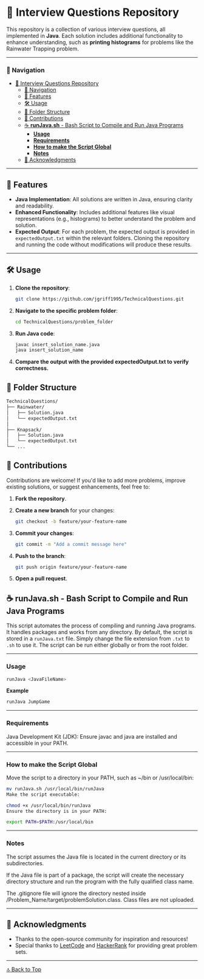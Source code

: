 # 📂 Interview Questions Repository

This repository is a collection of various interview questions, all implemented in **Java**. Each solution includes additional functionality to enhance understanding, such as **printing histograms** for problems like the Rainwater Trapping problem.

---

### 🔗 Navigation
- [📂 Interview Questions Repository](#-interview-questions-repository)
    - [🔗 Navigation](#-navigation)
  - [🚀 Features](#-features)
  - [🛠️ Usage](#️-usage)
  - [📂 Folder Structure](#-folder-structure)
  - [🤝 Contributions](#-contributions)
  - [☕ **runJava.sh** - Bash Script to Compile and Run Java Programs](#-runjavash---bash-script-to-compile-and-run-java-programs)
    - [**Usage**](#usage)
    - [**Requirements**](#requirements)
    - [**How to make the Script Global**](#how-to-make-the-script-global)
    - [**Notes**](#notes)
  - [🙏 Acknowledgments](#-acknowledgments)

---

## 🚀 Features

- **Java Implementation**: All solutions are written in Java, ensuring clarity and readability.
- **Enhanced Functionality**: Includes additional features like visual representations (e.g., histograms) to better understand the problem and solution.
- **Expected Output**: For each problem, the expected output is provided in `expectedOutput.txt` within the relevant folders. Cloning the repository and running the code without modifications will produce these results.

---

## 🛠️ Usage

1. **Clone the repository**:
   ```bash
   git clone https://github.com/jgriff1995/TechnicalQuestions.git
   ```

2. **Navigate to the specific problem folder**:
   ```bash
   cd TechnicalQuestions/problem_folder
   ```
3. **Run Java code**:
   ```bash
   javac insert_solution_name.java
   java insert_solution_name
   ``` 

4. **Compare the output with the provided expectedOutput.txt to verify correctness.**

## 📂 Folder Structure

```bash
TechnicalQuestions/
├── Rainwater/
│   ├── Solution.java
│   └── expectedOutput.txt
│   
├── Knapsack/
│   ├── Solution.java
│   └── expectedOutput.txt
└── ...
```
## 🤝 Contributions

Contributions are welcome! If you'd like to add more problems, improve existing solutions, or suggest enhancements, feel free to:

1. **Fork the repository**.

2. **Create a new branch** for your changes:
   ```bash
   git checkout -b feature/your-feature-name
   ```
3. **Commit your changes**:
   ```bash
   git commit -m "Add a commit message here"
   ```
4. **Push to the branch**:
   ```bash
   git push origin feature/your-feature-name
   ```
5. **Open a pull request**.


## ☕ **runJava.sh** - Bash Script to Compile and Run Java Programs

This script automates the process of compiling and running Java programs. It handles packages and works from any directory. By default, the script is stored in a `runJava.txt` file. Simply change the file extension from `.txt` to `.sh` to use it. The script can be run either globally or from the root folder.

---

### **Usage**
```bash
runJava <JavaFileName>
```

**Example**
```bash
runJava JumpGame
```

---

### **Requirements**

Java Development Kit (JDK): Ensure javac and java are installed and accessible in your PATH.

---

### **How to make the Script Global**
Move the script to a directory in your PATH, such as ~/bin or /usr/local/bin:

```bash
mv runJava.sh /usr/local/bin/runJava
Make the script executable:
```

```bash
chmod +x /usr/local/bin/runJava
Ensure the directory is in your PATH:
```

```bash
export PATH=$PATH:/usr/local/bin
```

---

### **Notes**

The script assumes the Java file is located in the current directory or its subdirectories.

If the Java file is part of a package, the script will create the necessary directory structure and run the program with the fully qualified class name.

The .gitignore file will ignore the directory nested inside /Problem_Name/target/problemSolution.class. Class files are not uploaded.

---

## 🙏 Acknowledgments

- Thanks to the open-source community for inspiration and resources!
- Special thanks to [LeetCode](https://leetcode.com/) and [HackerRank](https://www.hackerrank.com/) for providing great problem sets.

---

[🔝 Back to Top](#-interview-questions-repository)